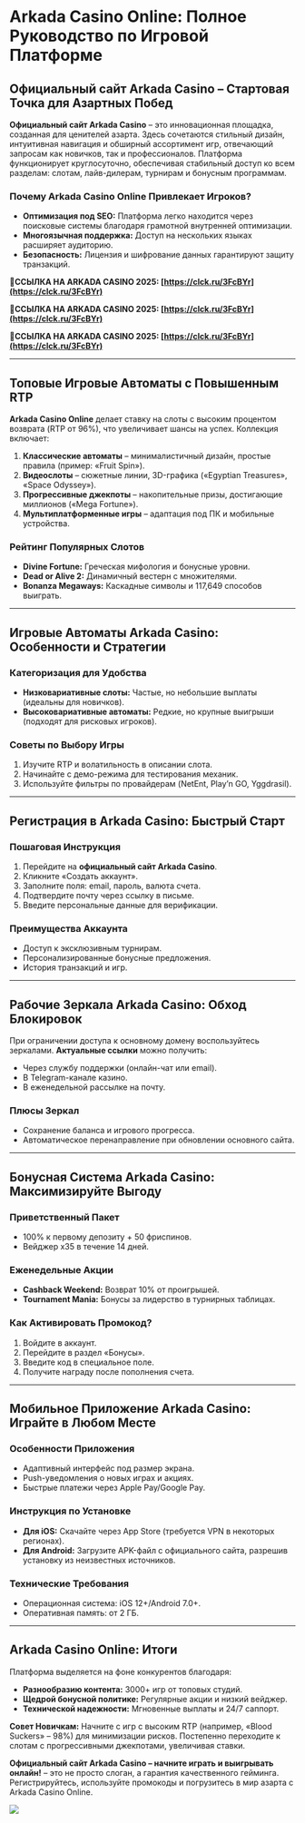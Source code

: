 # Arkada Casino Online: Полное Руководство по Игровой Платформе  

## Официальный сайт Arkada Casino – Стартовая Точка для Азартных Побед  

**Официальный сайт Arkada Casino** – это инновационная площадка, созданная для ценителей азарта. Здесь сочетаются стильный дизайн, интуитивная навигация и обширный ассортимент игр, отвечающий запросам как новичков, так и профессионалов. Платформа функционирует круглосуточно, обеспечивая стабильный доступ ко всем разделам: слотам, лайв-дилерам, турнирам и бонусным программам.  

### Почему Arkada Casino Online Привлекает Игроков?  
- **Оптимизация под SEO:** Платформа легко находится через поисковые системы благодаря грамотной внутренней оптимизации.  
- **Многоязычная поддержка:** Доступ на нескольких языках расширяет аудиторию.  
- **Безопасность:** Лицензия и шифрование данных гарантируют защиту транзакций.


**🔗ССЫЛКА НА ARKADA CASINO 2025: [https://clck.ru/3FcBYr](https://clck.ru/3FcBYr)**

**🔗ССЫЛКА НА ARKADA CASINO 2025: [https://clck.ru/3FcBYr](https://clck.ru/3FcBYr)**

**🔗ССЫЛКА НА ARKADA CASINO 2025: [https://clck.ru/3FcBYr](https://clck.ru/3FcBYr)**

---

## Топовые Игровые Автоматы с Повышенным RTP  

**Arkada Casino Online** делает ставку на слоты с высоким процентом возврата (RTP от 96%), что увеличивает шансы на успех. Коллекция включает:  

1. **Классические автоматы** – минималистичный дизайн, простые правила (пример: «Fruit Spin»).  
2. **Видеослоты** – сюжетные линии, 3D-графика («Egyptian Treasures», «Space Odyssey»).  
3. **Прогрессивные джекпоты** – накопительные призы, достигающие миллионов («Mega Fortune»).  
4. **Мультиплатформенные игры** – адаптация под ПК и мобильные устройства.  

### Рейтинг Популярных Слотов  
- **Divine Fortune:** Греческая мифология и бонусные уровни.  
- **Dead or Alive 2:** Динамичный вестерн с множителями.  
- **Bonanza Megaways:** Каскадные символы и 117,649 способов выиграть.  

---

## Игровые Автоматы Arkada Casino: Особенности и Стратегии  

### Категоризация для Удобства  
- **Низковариативные слоты:** Частые, но небольшие выплаты (идеальны для новичков).  
- **Высоковариативные автоматы:** Редкие, но крупные выигрыши (подходят для рисковых игроков).  

### Советы по Выбору Игры  
1. Изучите RTP и волатильность в описании слота.  
2. Начинайте с демо-режима для тестирования механик.  
3. Используйте фильтры по провайдерам (NetEnt, Play’n GO, Yggdrasil).  

---

## Регистрация в Arkada Casino: Быстрый Старт  

### Пошаговая Инструкция  
1. Перейдите на **официальный сайт Arkada Casino**.  
2. Кликните «Создать аккаунт».  
3. Заполните поля: email, пароль, валюта счета.  
4. Подтвердите почту через ссылку в письме.  
5. Введите персональные данные для верификации.  

### Преимущества Аккаунта  
- Доступ к эксклюзивным турнирам.  
- Персонализированные бонусные предложения.  
- История транзакций и игр.  

---

## Рабочие Зеркала Arkada Casino: Обход Блокировок  

При ограничении доступа к основному домену воспользуйтесь зеркалами. **Актуальные ссылки** можно получить:  
- Через службу поддержки (онлайн-чат или email).  
- В Telegram-канале казино.  
- В еженедельной рассылке на почту.  

### Плюсы Зеркал  
- Сохранение баланса и игрового прогресса.  
- Автоматическое перенаправление при обновлении основного сайта.  

---

## Бонусная Система Arkada Casino: Максимизируйте Выгоду  

### Приветственный Пакет  
- 100% к первому депозиту + 50 фриспинов.  
- Вейджер x35 в течение 14 дней.  

### Еженедельные Акции  
- **Cashback Weekend:** Возврат 10% от проигрышей.  
- **Tournament Mania:** Бонусы за лидерство в турнирных таблицах.  

### Как Активировать Промокод?  
1. Войдите в аккаунт.  
2. Перейдите в раздел «Бонусы».  
3. Введите код в специальное поле.  
4. Получите награду после пополнения счета.  

---

## Мобильное Приложение Arkada Casino: Играйте в Любом Месте  

### Особенности Приложения  
- Адаптивный интерфейс под размер экрана.  
- Push-уведомления о новых играх и акциях.  
- Быстрые платежи через Apple Pay/Google Pay.  

### Инструкция по Установке  
- **Для iOS:** Скачайте через App Store (требуется VPN в некоторых регионах).  
- **Для Android:** Загрузите APK-файл с официального сайта, разрешив установку из неизвестных источников.  

### Технические Требования  
- Операционная система: iOS 12+/Android 7.0+.  
- Оперативная память: от 2 ГБ.  

---

## Arkada Casino Online: Итоги  

Платформа выделяется на фоне конкурентов благодаря:  
- **Разнообразию контента:** 3000+ игр от топовых студий.  
- **Щедрой бонусной политике:** Регулярные акции и низкий вейджер.  
- **Технической надежности:** Мгновенные выплаты и 24/7 саппорт.  

**Совет Новичкам:** Начните с игр с высоким RTP (например, «Blood Suckers» – 98%) для минимизации рисков. Постепенно переходите к слотам с прогрессивными джекпотами, увеличивая ставки.  

**Официальный сайт Arkada Casino – начните играть и выигрывать онлайн!** – это не просто слоган, а гарантия качественного гейминга. Регистрируйтесь, используйте промокоды и погрузитесь в мир азарта с Arkada Casino Online. 

![](https://i.ibb.co/RQdmYfR/arkada-banner.png)
